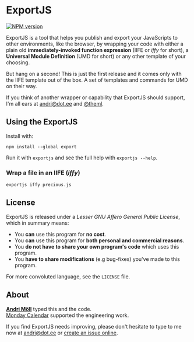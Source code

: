 ExportJS
========
[![NPM version](https://badge.fury.io/js/export.png)](http://badge.fury.io/js/export)

ExportJS is a tool that helps you publish and export your JavaScripts to other environments, like the browser, by wrapping your code with either a plain old **immediately-invoked function expression** (IIFE or *iffy* for short), a **Universal Module Definition** (UMD for short) or any other template of your choosing.

But hang on a second! This is just the first release and it comes only with the IIFE template out of the box. A set of templates and commands for UMD on their way.

If you think of another wrapper or capability that ExportJS should support, I'm all ears at [andri@dot.ee](mailto:andri@dot.ee) and [@theml](https://twitter.com/theml).


Using the ExportJS
------------------
Install with:
```
npm install --global export
```

Run it with `exportjs` and see the full help with `exportjs --help`.

### Wrap a file in an IIFE (*iffy*)
```
exportjs iffy precious.js
```


License
-------
ExportJS is released under a *Lesser GNU Affero General Public License*, which in summary means:

- You **can** use this program for **no cost**.
- You **can** use this program for **both personal and commercial reasons**.
- You **do not have to share your own program's code** which uses this program.
- You **have to share modifications** (e.g bug-fixes) you've made to this program.

For more convoluted language, see the `LICENSE` file.


About
-----
**[Andri Möll](http://themoll.com)** typed this and the code.  
[Monday Calendar](http://mondayapp.com) supported the engineering work.

If you find ExportJS needs improving, please don't hesitate to type to me now at [andri@dot.ee](mailto:andri@dot.ee) or [create an issue online](https://github.com/moll/exportjs/issues).
